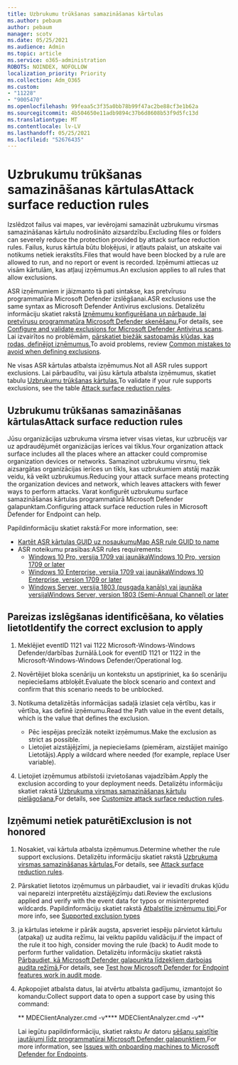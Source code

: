 ```yaml
---
title: Uzbrukumu trūkšanas samazināšanas kārtulas
ms.author: pebaum
author: pebaum
manager: scotv
ms.date: 05/25/2021
ms.audience: Admin
ms.topic: article
ms.service: o365-administration
ROBOTS: NOINDEX, NOFOLLOW
localization_priority: Priority
ms.collection: Adm_O365
ms.custom:
- "11228"
- "9005470"
ms.openlocfilehash: 99feaa5c3f35a0bb78b99f47ac2be88cf3e1b62a
ms.sourcegitcommit: 4b504650e11adb9894c37b6d8608b53f9d5fc13d
ms.translationtype: MT
ms.contentlocale: lv-LV
ms.lasthandoff: 05/25/2021
ms.locfileid: "52676435"
---
```

# <a name="attack-surface-reduction-rules"></a><span data-ttu-id="c0cfc-102">Uzbrukumu trūkšanas samazināšanas kārtulas</span><span class="sxs-lookup"><span data-stu-id="c0cfc-102">Attack surface reduction rules</span></span>

<span data-ttu-id="c0cfc-103">Izslēdzot failus vai mapes, var ievērojami samazināt uzbrukumu virsmas samazināšanas kārtulu nodrošināto aizsardzību.</span><span class="sxs-lookup"><span data-stu-id="c0cfc-103">Excluding files or folders can severely reduce the protection provided by attack surface reduction rules.</span></span> <span data-ttu-id="c0cfc-104">Failus, kurus kārtula būtu bloķējusi, ir atļauts palaist, un atskaite vai notikums netiek ierakstīts.</span><span class="sxs-lookup"><span data-stu-id="c0cfc-104">Files that would have been blocked by a rule are allowed to run, and no report or event is recorded.</span></span> <span data-ttu-id="c0cfc-105">Izņēmumi attiecas uz visām kārtulām, kas atļauj izņēmumus.</span><span class="sxs-lookup"><span data-stu-id="c0cfc-105">An exclusion applies to all rules that allow exclusions.</span></span>

<span data-ttu-id="c0cfc-106">ASR izņēmumiem ir jāizmanto tā pati sintakse, kas pretvīrusu programmatūra Microsoft Defender izslēgšanai.</span><span class="sxs-lookup"><span data-stu-id="c0cfc-106">ASR exclusions use the same syntax as Microsoft Defender Antivirus exclusions.</span></span> <span data-ttu-id="c0cfc-107">Detalizētu informāciju skatiet rakstā [Izņēmumu konfigurēšana un pārbaude, lai pretvīrusu programmatūra Microsoft Defender skenēšanu.](/microsoft-365/security/defender-endpoint/configure-exclusions-microsoft-defender-antivirus)</span><span class="sxs-lookup"><span data-stu-id="c0cfc-107">For details, see [Configure and validate exclusions for Microsoft Defender Antivirus scans](/microsoft-365/security/defender-endpoint/configure-exclusions-microsoft-defender-antivirus).</span></span> <span data-ttu-id="c0cfc-108">Lai izvairītos no problēmām, [pārskatiet biežāk sastopamās kļūdas, kas rodas, definējot izņēmumus.](/microsoft-365/security/defender-endpoint/common-exclusion-mistakes-microsoft-defender-antivirus)</span><span class="sxs-lookup"><span data-stu-id="c0cfc-108">To avoid problems, review [Common mistakes to avoid when defining exclusions](/microsoft-365/security/defender-endpoint/common-exclusion-mistakes-microsoft-defender-antivirus).</span></span>

<span data-ttu-id="c0cfc-109">Ne visas ASR kārtulas atbalsta izņēmumus.</span><span class="sxs-lookup"><span data-stu-id="c0cfc-109">Not all ASR rules support exclusions.</span></span> <span data-ttu-id="c0cfc-110">Lai pārbaudītu, vai jūsu kārtula atbalsta izņēmumus, skatiet tabulu [Uzbrukumu trūkšanas kārtulas.](/microsoft-365/security/defender-endpoint/attack-surface-reduction#attack-surface-reduction-rules)</span><span class="sxs-lookup"><span data-stu-id="c0cfc-110">To validate if your rule supports exclusions, see the table [Attack surface reduction rules](/microsoft-365/security/defender-endpoint/attack-surface-reduction#attack-surface-reduction-rules).</span></span>

## <a name="attack-surface-reduction-rules"></a><span data-ttu-id="c0cfc-111">Uzbrukumu trūkšanas samazināšanas kārtulas</span><span class="sxs-lookup"><span data-stu-id="c0cfc-111">Attack surface reduction rules</span></span>

<span data-ttu-id="c0cfc-112">Jūsu organizācijas uzbrukuma virsma ietver visas vietas, kur uzbrucējs var uz apdraudējumēt organizācijas ierīces vai tīklus.</span><span class="sxs-lookup"><span data-stu-id="c0cfc-112">Your organization attack surface includes all the places where an attacker could compromise organization devices or networks.</span></span> <span data-ttu-id="c0cfc-113">Samazinot uzbrukumu virsmu, tiek aizsargātas organizācijas ierīces un tīkls, kas uzbrukumiem atstāj mazāk veidu, kā veikt uzbrukumus.</span><span class="sxs-lookup"><span data-stu-id="c0cfc-113">Reducing your attack surface means protecting the organization devices and network, which leaves attackers with fewer ways to perform attacks.</span></span> <span data-ttu-id="c0cfc-114">Varat konfigurēt uzbrukumu surface samazināšanas kārtulas programmatūrā Microsoft Defender galapunktam.</span><span class="sxs-lookup"><span data-stu-id="c0cfc-114">Configuring attack surface reduction rules in Microsoft Defender for Endpoint can help.</span></span>

<span data-ttu-id="c0cfc-115">Papildinformāciju skatiet rakstā:</span><span class="sxs-lookup"><span data-stu-id="c0cfc-115">For more information, see:</span></span>

- [<span data-ttu-id="c0cfc-116">Kartēt ASR kārtulas GUID uz nosaukumu</span><span class="sxs-lookup"><span data-stu-id="c0cfc-116">Map ASR rule GUID to name</span></span>](/microsoft-365/security/defender-endpoint/attack-surface-reduction#attack-surface-reduction-rules)
- <span data-ttu-id="c0cfc-117">ASR noteikumu prasības:</span><span class="sxs-lookup"><span data-stu-id="c0cfc-117">ASR rules requirements:</span></span>
    - [<span data-ttu-id="c0cfc-118">Windows 10 Pro, versija 1709 vai jaunāka</span><span class="sxs-lookup"><span data-stu-id="c0cfc-118">Windows 10 Pro, version 1709 or later</span></span>](/windows/whats-new/whats-new-windows-10-version-1709)
    - [<span data-ttu-id="c0cfc-119">Windows 10 Enterprise, versija 1709 vai jaunāka</span><span class="sxs-lookup"><span data-stu-id="c0cfc-119">Windows 10 Enterprise, version 1709 or later</span></span>](/windows/whats-new/whats-new-windows-10-version-1709)
    - [<span data-ttu-id="c0cfc-120">Windows Server, versija 1803 (pusgada kanāls) vai jaunāka versija</span><span class="sxs-lookup"><span data-stu-id="c0cfc-120">Windows Server, version 1803 (Semi-Annual Channel) or later</span></span>](/windows-server/get-started/whats-new-in-windows-server-1803)

## <a name="identify-the-correct-exclusion-to-apply"></a><span data-ttu-id="c0cfc-121">Pareizas izslēgšanas identificēšana, ko vēlaties lietot</span><span class="sxs-lookup"><span data-stu-id="c0cfc-121">Identify the correct exclusion to apply</span></span>

1. <span data-ttu-id="c0cfc-122">Meklējiet eventID 1121 vai 1122 Microsoft-Windows-Windows Defender/darbības žurnālā.</span><span class="sxs-lookup"><span data-stu-id="c0cfc-122">Look for eventID 1121 or 1122 in the Microsoft-Windows-Windows Defender/Operational log.</span></span>

1. <span data-ttu-id="c0cfc-123">Novērtējiet bloka scenāriju un kontekstu un apstipriniet, ka šo scenāriju nepieciešams atbloķēt.</span><span class="sxs-lookup"><span data-stu-id="c0cfc-123">Evaluate the block scenario and context and confirm that this scenario needs to be unblocked.</span></span>

1. <span data-ttu-id="c0cfc-124">Notikuma detalizētās informācijas sadaļā izlasiet ceļa vērtību, kas ir vērtība, kas definē izņēmumu.</span><span class="sxs-lookup"><span data-stu-id="c0cfc-124">Read the Path value in the event details, which is the value that defines the exclusion.</span></span>
    - <span data-ttu-id="c0cfc-125">Pēc iespējas precīzāk noteikt izņēmumus.</span><span class="sxs-lookup"><span data-stu-id="c0cfc-125">Make the exclusion as strict as possible.</span></span>
    - <span data-ttu-id="c0cfc-126">Lietojiet aizstājējzīmi, ja nepieciešams (piemēram, aizstājiet mainīgo Lietotājs).</span><span class="sxs-lookup"><span data-stu-id="c0cfc-126">Apply a wildcard where needed (for example, replace User variable).</span></span>

1. <span data-ttu-id="c0cfc-127">Lietojiet izņēmumus atbilstoši izvietošanas vajadzībām.</span><span class="sxs-lookup"><span data-stu-id="c0cfc-127">Apply the exclusion according to your deployment needs.</span></span> <span data-ttu-id="c0cfc-128">Detalizētu informāciju skatiet rakstā [Uzbrukuma virsmas samazināšanas kārtulu pielāgošana.](/microsoft-365/security/defender-endpoint/customize-attack-surface-reduction)</span><span class="sxs-lookup"><span data-stu-id="c0cfc-128">For details, see [Customize attack surface reduction rules](/microsoft-365/security/defender-endpoint/customize-attack-surface-reduction).</span></span>

## <a name="exclusion-is-not-honored"></a><span data-ttu-id="c0cfc-129">Izņēmumi netiek paturēti</span><span class="sxs-lookup"><span data-stu-id="c0cfc-129">Exclusion is not honored</span></span>

1. <span data-ttu-id="c0cfc-130">Nosakiet, vai kārtula atbalsta izņēmumus.</span><span class="sxs-lookup"><span data-stu-id="c0cfc-130">Determine whether the rule support exclusions.</span></span> <span data-ttu-id="c0cfc-131">Detalizētu informāciju skatiet rakstā [Uzbrukuma virsmas samazināšanas kārtulas.](/microsoft-365/security/defender-endpoint/attack-surface-reduction#attack-surface-reduction-rules)</span><span class="sxs-lookup"><span data-stu-id="c0cfc-131">For details, see [Attack surface reduction rules](/microsoft-365/security/defender-endpoint/attack-surface-reduction#attack-surface-reduction-rules).</span></span>

1. <span data-ttu-id="c0cfc-132">Pārskatiet lietotos izņēmumus un pārbaudiet, vai ir ievadīti drukas kļūdu vai nepareizi interpretētu aizstājējzīmju dati.</span><span class="sxs-lookup"><span data-stu-id="c0cfc-132">Review the exclusions applied and verify with the event data for typos or misinterpreted wildcards.</span></span> <span data-ttu-id="c0cfc-133">Papildinformāciju skatiet rakstā [Atbalstītie izņēmumu tipi.](/microsoft-365/security/defender-endpoint/mac-exclusions#supported-exclusion-types)</span><span class="sxs-lookup"><span data-stu-id="c0cfc-133">For more info, see [Supported exclusion types](/microsoft-365/security/defender-endpoint/mac-exclusions#supported-exclusion-types)</span></span>

1. <span data-ttu-id="c0cfc-134">ja kārtulas ietekme ir pārāk augsta, apsveriet iespēju pārvietot kārtulu (atpakaļ) uz audita režīmu, lai veiktu papildu validāciju.</span><span class="sxs-lookup"><span data-stu-id="c0cfc-134">if the impact of the rule it too high, consider moving the rule (back) to Audit mode to perform further validation.</span></span> <span data-ttu-id="c0cfc-135">Detalizētu informāciju skatiet rakstā [Pārbaudiet, kā Microsoft Defender galapunkta līdzekļiem darbojas audita režīmā.](/microsoft-365/security/defender-endpoint/audit-windows-defender)</span><span class="sxs-lookup"><span data-stu-id="c0cfc-135">For details, see [Test how Microsoft Defender for Endpoint features work in audit mode](/microsoft-365/security/defender-endpoint/audit-windows-defender).</span></span>

1. <span data-ttu-id="c0cfc-136">Apkopojiet atbalsta datus, lai atvērtu atbalsta gadījumu, izmantojot šo komandu:</span><span class="sxs-lookup"><span data-stu-id="c0cfc-136">Collect support data to open a support case by using this command:</span></span>
    
   <span data-ttu-id="c0cfc-137">\*\* MDEClientAnalyzer.cmd -v\*\*</span><span class="sxs-lookup"><span data-stu-id="c0cfc-137">\*\* MDEClientAnalyzer.cmd -v\*\*</span></span>

    <span data-ttu-id="c0cfc-138">Lai iegūtu papildinformāciju, skatiet rakstu Ar datoru [sēšanu saistītie jautājumi līdz programmatūrai Microsoft Defender galapunktiem.](issues-with-onboarding-machines.md)</span><span class="sxs-lookup"><span data-stu-id="c0cfc-138">For more information, see [Issues with onboarding machines to Microsoft Defender for Endpoints](issues-with-onboarding-machines.md).</span></span>

